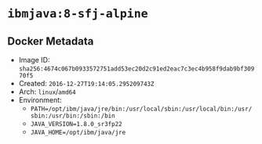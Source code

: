 # `ibmjava:8-sfj-alpine`

## Docker Metadata

- Image ID: `sha256:4674c067b0933572751add53ec20d2c91ed2eac7c3ec4b958f9dab9bf30970f5`
- Created: `2016-12-27T19:14:05.295209743Z`
- Arch: `linux`/`amd64`
- Environment:
  - `PATH=/opt/ibm/java/jre/bin:/usr/local/sbin:/usr/local/bin:/usr/sbin:/usr/bin:/sbin:/bin`
  - `JAVA_VERSION=1.8.0_sr3fp22`
  - `JAVA_HOME=/opt/ibm/java/jre`
